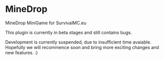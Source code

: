 # MineDrop
MineDrop MiniGame for SurvivalMC.eu

This plugin is currently in beta stages and still contains bugs.

Development is currently suspended, due to insufficient time avaiable. Hopefully we will recommence soon and bring more exciting changes and new features. :)
